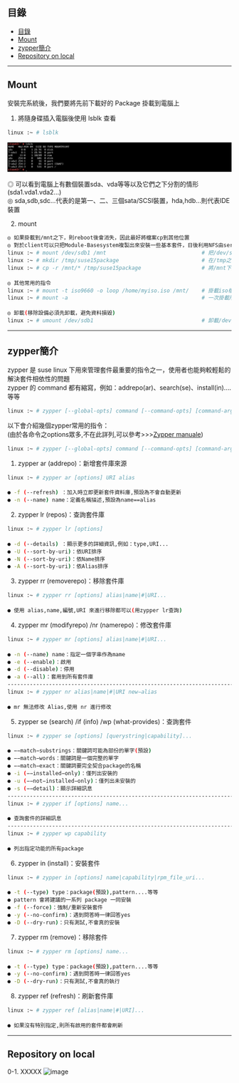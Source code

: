 ## 目錄
* [目錄](#目錄)
* [Mount](#Mount)
* [zypper簡介](#zypper簡介)
* [Repository on local](#Repository-on-local)
---

## Mount

安裝完系統後，我們要將先前下載好的 Package 掛載到電腦上  
1. 將隨身碟插入電腦後使用 lsblk 查看  
```bash
linux :~ # lsblk
```
![image](https://github.com/HongScarlet/homework/blob/master/SUSE15%20cluster/img/Repository/1-1.png) 

◎ 可以看到電腦上有數個裝置sda、vda等等以及它們之下分割的情形(sda1.vda1.vda2...)  
◎ sda,sdb,sdc...代表的是第一、二、三個sata/SCSI裝置，hda,hdb...則代表IDE裝置  

2. mount
```bash
◎ 如果掛載到/mnt之下，則reboot後會消失，因此最好將檔案cp到其他位置
◎ 對於client可以只把Module-Basesystem複製出來安裝一些基本套件，日後利用NFS由server把所有套件分享過來
linux :~ # mount /dev/sdb1 /mnt                              # 把/dev/sdb1 掛載到 /mnt之下
linux :~ # mkdir /tmp/suse15package                          # 在/tmp之下建立suse15package
linux :~ # cp -r /mnt/* /tmp/suse15package                   # 將/mnt下所有檔案copy到/tmp/suse15package 

◎ 其他常用的指令
linux :~ # mount -t iso9660 -o loop /home/myiso.iso /mnt/    # 掛載iso檔案的方式
linux :~ # mount -a                                          # 一次掛載所有裝置

◎ 卸載(移除設備必須先卸載，避免資料損毀)
linux :~ # umount /dev/sdb1                                  # 卸載/dev/sdb1(移除設備必須先卸載，避免資料損毀)
```

---
## zypper簡介

zypper 是 suse linux 下用來管理套件最重要的指令之一，使用者也能夠較輕鬆的解決套件相依性的問題  
zypper 的 command 都有縮寫，例如：addrepo(ar)、search(se)、install(in)....等等  
```bash
linux :~ # zypper [--global-opts] command [--command-opts] [command-arguments]
```

以下會介紹幾個zypper常用的指令：  
(由於各命令之options眾多,不在此詳列,可以參考>>>[Zypper manuale](https://en.opensuse.org/SDB:Zypper_manual#Package_Management_Commands))  
```bash
linux :~ # zypper [--global-opts] command [--command-opts] [command-arguments]
```

1. zypper ar (addrepo)：新增套件庫來源
```bash
linux :~ # zypper ar [options] URI alias

● -f (--refresh) ：加入時立即更新套件資料庫,預設為不會自動更新
● -n (--name) name：定義名稱描述,預設為name==alias
```

2. zypper lr (repos)：查詢套件庫
```bash
linux :~ # zypper lr [options]

● -d (--details) ：顯示更多的詳細資訊,例如：type,URI...
● -U (--sort-by-uri)：依URI排序
● -N (--sort-by-uri)：依Name排序
● -A (--sort-by-uri)：依Alias排序
```

3. zypper rr (removerepo)：移除套件庫
```bash
linux :~ # zypper rr [options] alias|name|#|URI...

● 使用 alias,name,編號,URI 來進行移除都可以(用zypper lr查詢)
```

4. zypper mr (modifyrepo) /nr (namerepo)：修改套件庫
```bash
linux :~ # zypper mr [options] alias|name|#|URI...

● -n (--name) name：指定一個字串作為mame
● -e (--enable)：啟用
● -d (--disable)：停用
● -a (--all)：套用到所有套件庫
----------------------------------------------------------------------------------------------------------
linux :~ # zypper nr alias|name|#|URI new−alias

● mr 無法修改 Alias,使用 nr 進行修改
```

5. zypper se (search) /if (info) /wp (what-provides)：查詢套件
```bash
linux :~ # zypper se [options] [querystring|capability]...

● −−match−substrings：關鍵詞可能為部份的單字(預設)
● −−match−words：關鍵詞是一個完整的單字
● −−match−exact：關鍵詞要完全契合package的名稱
● -i (−−installed−only)：僅列出安裝的
● -u (−−not−installed−only)：僅列出未安裝的
● -s (−−detail)：顯示詳細訊息
----------------------------------------------------------------------------------------------------------
linux :~ # zypper if [options] name...

● 查詢套件的詳細訊息
----------------------------------------------------------------------------------------------------------
linux :~ # zypper wp capability

● 列出指定功能的所有package
```

6. zypper in (install)：安裝套件
```bash
linux :~ # zypper in [options] name|capability|rpm_file_uri...

● -t (--type) type：package(預設),pattern....等等
● pattern 會將建議的一系列 package 一同安裝
● -f (--force)：強制/重新安裝套件
● -y (--no-confirm)：遇到問答時一律回答yes
● -D (--dry-run)：只有測試,不會真的安裝
```

7. zypper rm (remove)：移除套件
```bash
linux :~ # zypper rm [options] name...

● -t (--type) type：package(預設),pattern....等等
● -y (--no-confirm)：遇到問答時一律回答yes
● -D (--dry-run)：只有測試,不會真的執行
```

8. zypper ref (refresh)：刷新套件庫
```bash
linux :~ # zypper ref [alias|name|#|URI]...

● 如果沒有特別指定,則所有啟用的套件都會刷新
```
---
## Repository on local


0-1. XXXXX
![image](https://github.com/HongScarlet/homework/blob/master/SUSE15%20cluster/img/suse15install/.png) 

